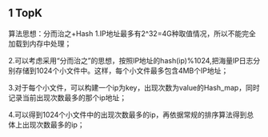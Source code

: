 ## 1 TopK

算法思想：分而治之+Hash
1.IP地址最多有2^32=4G种取值情况，所以不能完全加载到内存中处理；

2.可以考虑采用“分而治之”的思想，按照IP地址的hash(ip)%1024,把海量IP日志分别存储到1024个小文件中。这样，每个小文件最多包含4MB个IP地址；

3.对于每个小文件，可以构建一个ip为key，出现次数为value的Hash_map，同时记录当前出现次数最多的那个ip地址；

4.可以得到1024个小文件中的出现次数最多的ip，再依据常规的排序算法得到总体上出现次数最多的ip；

